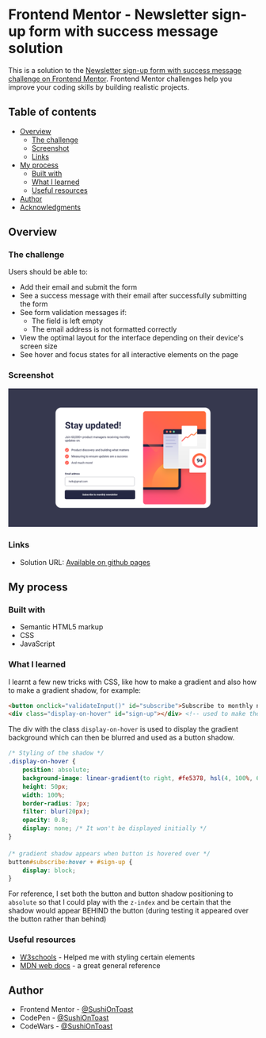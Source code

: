 # Frontend Mentor - Newsletter sign-up form with success message solution

This is a solution to the [Newsletter sign-up form with success message challenge on Frontend Mentor](https://www.frontendmentor.io/challenges/newsletter-signup-form-with-success-message-3FC1AZbNrv). Frontend Mentor challenges help you improve your coding skills by building realistic projects. 

## Table of contents

- [Overview](#overview)
  - [The challenge](#the-challenge)
  - [Screenshot](#screenshot)
  - [Links](#links)
- [My process](#my-process)
  - [Built with](#built-with)
  - [What I learned](#what-i-learned)
  - [Useful resources](#useful-resources)
- [Author](#author)
- [Acknowledgments](#acknowledgments)

## Overview

### The challenge

Users should be able to:

- Add their email and submit the form
- See a success message with their email after successfully submitting the form
- See form validation messages if:
  - The field is left empty
  - The email address is not formatted correctly
- View the optimal layout for the interface depending on their device's screen size
- See hover and focus states for all interactive elements on the page

### Screenshot

![Desktop preview of the site](./desktop_preview.png)

### Links

- Solution URL: [Available on github pages](https://sushiontoast.github.io/frontend-mentor-newsletter-sign-up-challenge/)

## My process

### Built with

- Semantic HTML5 markup
- CSS
- JavaScript

### What I learned

I learnt a few new tricks with CSS, like how to make a gradient and also how to make a gradient shadow, for example:

```html
<button onclick="validateInput()" id="subscribe">Subscribe to monthly newsletter</button>
<div class="display-on-hover" id="sign-up"></div> <!-- used to make the gradient shadow for button hover state -->
```
The div with the class `display-on-hover` is used to display the gradient background which can then be blurred and used as a button shadow.

```css
/* Styling of the shadow */
.display-on-hover {
    position: absolute;
    background-image: linear-gradient(to right, #fe5378, hsl(4, 100%, 67%));
    height: 50px;
    width: 100%;
    border-radius: 7px;
    filter: blur(20px);
    opacity: 0.8;
    display: none; /* It won't be displayed initially */
}

/* gradient shadow appears when button is hovered over */
button#subscribe:hover + #sign-up {
    display: block;
}
```

For reference, I set both the button and button shadow positioning to `absolute` so that I could play with the `z-index` and be certain that the shadow would appear BEHIND the button (during testing it appeared over the button rather than behind)

### Useful resources

- [W3schools](https://www.w3schools.com/css/) - Helped me with styling certain elements
- [MDN web docs](https://developer.mozilla.org/en-US/) - a great general reference

## Author

- Frontend Mentor - [@SushiOnToast](https://www.frontendmentor.io/profile/SushiOnToast)
- CodePen - [@SushiOnToast](https://codepen.io/SushiOnToast)
- CodeWars - [@SushiOnToast](https://www.codewars.com/users/SushiOnToast)

